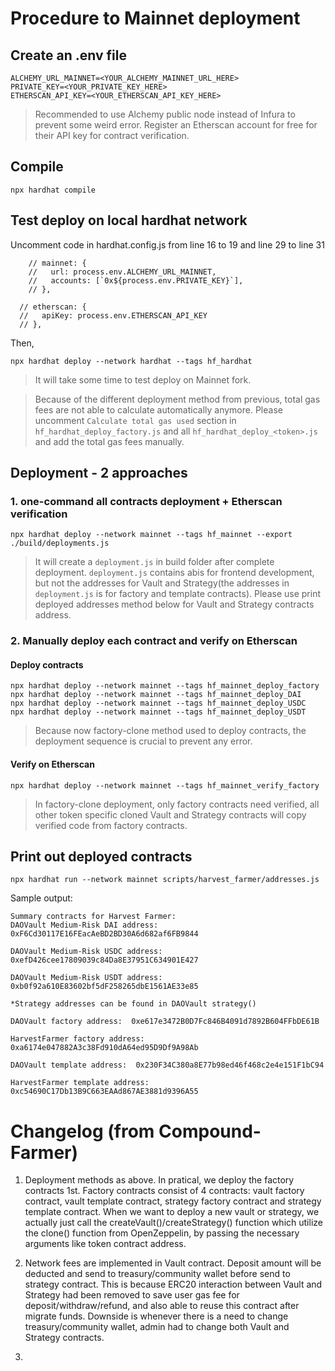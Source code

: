 # Procedure to Mainnet deployment
## Create an .env file
```
ALCHEMY_URL_MAINNET=<YOUR_ALCHEMY_MAINNET_URL_HERE>
PRIVATE_KEY=<YOUR_PRIVATE_KEY_HERE>
ETHERSCAN_API_KEY=<YOUR_ETHERSCAN_API_KEY_HERE>

```
> Recommended to use Alchemy public node instead of Infura to prevent some weird error. Register an Etherscan account for free for their API key for contract verification.

## Compile
```
npx hardhat compile
```

## Test deploy on local hardhat network
Uncomment code in hardhat.config.js from line 16 to 19 and line 29 to line 31
```
    // mainnet: {
    //   url: process.env.ALCHEMY_URL_MAINNET,
    //   accounts: [`0x${process.env.PRIVATE_KEY}`],
    // },
```
```
  // etherscan: {
  //   apiKey: process.env.ETHERSCAN_API_KEY
  // },
```
Then,
```
npx hardhat deploy --network hardhat --tags hf_hardhat
```
> It will take some time to test deploy on Mainnet fork.

> Because of the different deployment method from previous, total gas fees are not able to calculate automatically anymore. Please uncomment ```Calculate total gas used``` section in ```hf_hardhat_deploy_factory.js``` and all ```hf_hardhat_deploy_<token>.js``` and add the total gas fees manually.

## Deployment - 2 approaches
### 1. one-command all contracts deployment + Etherscan verification
```
npx hardhat deploy --network mainnet --tags hf_mainnet --export ./build/deployments.js
```
> It will create a ```deployment.js``` in build folder after complete deployment. ```deployment.js``` contains abis for frontend development, but not the addresses for Vault and Strategy(the addresses in ```deployment.js``` is for factory and template contracts). Please use print deployed addresses method below for Vault and Strategy contracts address.

### 2. Manually deploy each contract and verify on Etherscan
#### Deploy contracts
```
npx hardhat deploy --network mainnet --tags hf_mainnet_deploy_factory
npx hardhat deploy --network mainnet --tags hf_mainnet_deploy_DAI
npx hardhat deploy --network mainnet --tags hf_mainnet_deploy_USDC
npx hardhat deploy --network mainnet --tags hf_mainnet_deploy_USDT
```
> Because now factory-clone method used to deploy contracts, the deployment sequence is crucial to prevent any error.

#### Verify on Etherscan
```
npx hardhat deploy --network mainnet --tags hf_mainnet_verify_factory
```
> In factory-clone deployment, only factory contracts need verified, all other token specific cloned Vault and Strategy contracts will copy verified code from factory contracts.

## Print out deployed contracts
```
npx hardhat run --network mainnet scripts/harvest_farmer/addresses.js
```
Sample output:
```
Summary contracts for Harvest Farmer:
DAOVault Medium-Risk DAI address:  0xF6Cd30117E16FEacAeBD2BD30A6d682af6FB9844

DAOVault Medium-Risk USDC address:  0xefD426cee17809039c84Da8E37951C634901E427

DAOVault Medium-Risk USDT address:  0xb0f92a610E83602bf5dF258265dbE1561AE33e85

*Strategy addresses can be found in DAOVault strategy()

DAOVault factory address:  0xe617e3472B0D7Fc846B4091d7892B604FFbDE61B

HarvestFarmer factory address:  0xa6174e047882A3c38Fd910dA64ed95D9Df9A98Ab

DAOVault template address:  0x230F34C380a8E77b98ed46f468c2e4e151F1bC94

HarvestFarmer template address:  0xc54690C17Db13B9C663EAAd867AE3881d9396A55
```

# Changelog (from Compound-Farmer)

1. Deployment methods as above. In pratical, we deploy the factory contracts 1st. Factory contracts consist of 4 contracts: vault factory contract, vault template contract, strategy factory contract and strategy template contract. When we want to deploy a new vault or strategy, we actually just call the createVault()/createStrategy() function which utilize the clone() function from OpenZeppelin, by passing the necessary arguments like token contract address.

2. Network fees are implemented in Vault contract. Deposit amount will be deducted and send to treasury/community wallet before send to strategy contract. This is because ERC20 interaction between Vault and Strategy had been removed to save user gas fee for deposit/withdraw/refund, and also able to reuse this contract after migrate funds. Downside is whenever there is a need to change treasury/community wallet, admin had to change both Vault and Strategy contracts.

3. 